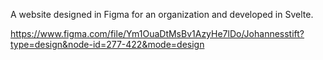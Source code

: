 A website designed in Figma for an organization and developed in Svelte.

https://www.figma.com/file/Ym1OuaDtMsBv1AzyHe7lDo/Johannesstift?type=design&node-id=277-422&mode=design
